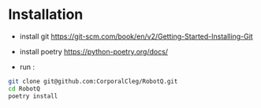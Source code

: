 # Installation

- install git
https://git-scm.com/book/en/v2/Getting-Started-Installing-Git
- install poetry
https://python-poetry.org/docs/

- run :
```bash
git clone git@github.com:CorporalCleg/RobotQ.git
cd RobotQ
poetry install 
```

